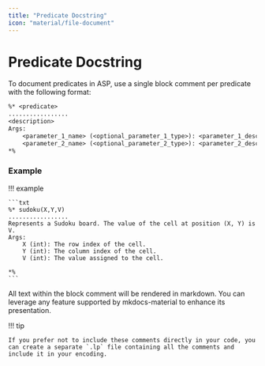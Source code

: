 ```yaml
---
title: "Predicate Docstring"
icon: "material/file-document"
---
```


# Predicate Docstring

To document predicates in ASP, use a single block comment per predicate with the following format:

```txt
%* <predicate>
.................
<description>
Args:
    <parameter_1_name> (<optional_parameter_1_type>): <parameter_1_description>
    <parameter_2_name> (<optional_parameter_2_type>): <parameter_2_description>
*%
```

### Example

!!! example

    ```txt
    %* sudoku(X,Y,V)
    .................
    Represents a Sudoku board. The value of the cell at position (X, Y) is V.
    Args:
        X (int): The row index of the cell.
        Y (int): The column index of the cell.
        V (int): The value assigned to the cell.

    *%
    ```

All text within the block comment will be rendered in markdown. You can leverage any feature supported by mkdocs-material to enhance its presentation.

!!! tip

    If you prefer not to include these comments directly in your code, you can create a separate `.lp` file containing all the comments and include it in your encoding.

